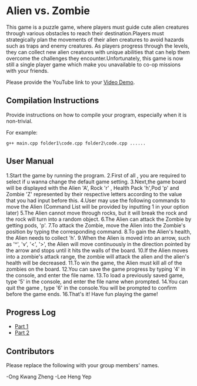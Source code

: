 # Alien vs. Zombie
This game is a puzzle game, where players must guide cute alien creatures through various obstacles to reach their destination.Players must strategically plan the movements of their alien creatures to avoid hazards such as traps and enemy creatures. As players progress through the levels, they can collect new alien creatures with unique abilities that can help them overcome the challenges they encounter.Unfortunately, this game is now still a single player game which make you unavailable to co-op missions with your friends.

Please provide the YouTube link to your [Video Demo](https://youtube.com).

## Compilation Instructions

Provide instructions on how to compile your program, especially when it is non-trivial.

For example:

```
g++ main.cpp folder1\code.cpp folder2\code.cpp ......
```

## User Manual


1.Start the game by running the program.
2.First of all , you are required to select if u wanna change the default game setting.
3.Next,the game board will be displayed with the Alien 'A', Rock 'r' , Health Pack 'h',Pod 'p' and Zombie 'Z' represented by their respective letters according to the value that you had input before this.
4.User may use the following commands to move the Alien (Command List will be provided by inputting 1 in your option later)
5.The Alien cannot move through rocks, but it will break the rock and the rock will turn into a random object.
6.The Alien can attack the Zombie by getting pods, 'p'.
7.To attack the Zombie, move the Alien into the Zombie's position by typing the corresponding command.
8.To gain the Alien's health, the Alien needs to collect 'h'.
9.When the Alien is moved into an arrow, such as '^', 'v', '<', '>', the Alien will move continuously in the direction pointed by the arrow and stops until it hits the walls of the board.
10.If the Alien moves into a zombie's attack range, the zombie will attack the alien and the alien's health will be decreased.
11.To win the game, the Alien must kill all of the zombies on the board.
12.You can save the game progress by typing '4' in the console, and enter the file name.
13.To load a previously saved game, type '5' in the console, and enter the file name when prompted.
14.You can quit the game , type '6' in the console.You will be prompted to confirm before the game ends.
16.That's it! Have fun playing the game!

## Progress Log

- [Part 1](PART1.md)
- [Part 2](PART2.md)

## Contributors

Please replace the following with your group members' names. 

-Ong Kwang Zheng
-Lee Heng Yep



